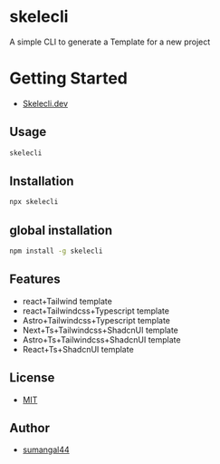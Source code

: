# skelecli

A simple CLI to generate a Template  for a new project

# Getting Started
- [Skelecli.dev](https://skelecli-dev.vercel.app/)

## Usage

```bash
skelecli
```

## Installation

```bash
npx skelecli
```
## global installation 

```bash
npm install -g skelecli
```

## Features
- react+Tailwind  template
- react+Tailwindcss+Typescript template
- Astro+Tailwindcss+Typescript template 
- Next+Ts+Tailwindcss+ShadcnUI template
- Astro+Ts+Tailwindcss+ShadcnUI template
- React+Ts+ShadcnUI template

## License
- [MIT](./LICENSE)

## Author
- [sumangal44](https://github.com/sumangal44)

